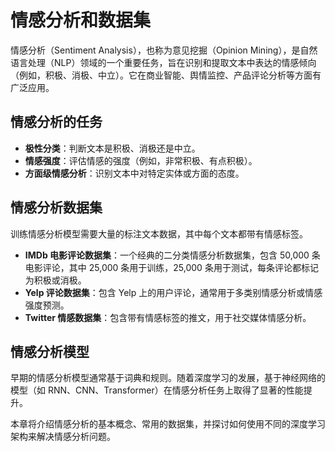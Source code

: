 # 情感分析和数据集

情感分析（Sentiment Analysis），也称为意见挖掘（Opinion Mining），是自然语言处理（NLP）领域的一个重要任务，旨在识别和提取文本中表达的情感倾向（例如，积极、消极、中立）。它在商业智能、舆情监控、产品评论分析等方面有广泛应用。

## 情感分析的任务

- **极性分类**：判断文本是积极、消极还是中立。
- **情感强度**：评估情感的强度（例如，非常积极、有点积极）。
- **方面级情感分析**：识别文本中对特定实体或方面的态度。

## 情感分析数据集

训练情感分析模型需要大量的标注文本数据，其中每个文本都带有情感标签。

- **IMDb 电影评论数据集**：一个经典的二分类情感分析数据集，包含 50,000 条电影评论，其中 25,000 条用于训练，25,000 条用于测试，每条评论都标记为积极或消极。
- **Yelp 评论数据集**：包含 Yelp 上的用户评论，通常用于多类别情感分析或情感强度预测。
- **Twitter 情感数据集**：包含带有情感标签的推文，用于社交媒体情感分析。

## 情感分析模型

早期的情感分析模型通常基于词典和规则。随着深度学习的发展，基于神经网络的模型（如 RNN、CNN、Transformer）在情感分析任务上取得了显著的性能提升。

本章将介绍情感分析的基本概念、常用的数据集，并探讨如何使用不同的深度学习架构来解决情感分析问题。
